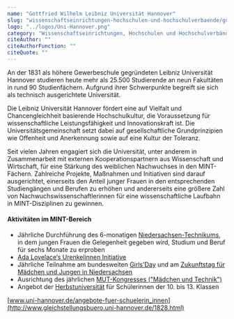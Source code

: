 ```yaml
---
name: "Gottfried Wilhelm Leibniz Universität Hannover"
slug: "wissenschaftseinrichtungen-hochschulen-und-hochschulverbaende/gottfried-wilhelm-leibniz-universitaet-hannover"
logo: "../logos/Uni-Hannover.png"
category: "Wissenschaftseinrichtungen, Hochschulen und Hochschulverbände"
citeAuthor: ""
citeAuthorFunction: ""
citeQuote: ""
---
```


An der 1831 als höhere Gewerbeschule gegründeten Leibniz Universität Hannover studieren heute mehr als 25.500 Studierende an neun Fakultäten in rund 90 Studienfächern. Aufgrund ihrer Schwerpunkte begreift sie sich als technisch ausgerichtete Universität.

Die Leibniz Universität Hannover fördert eine auf Vielfalt und Chancengleichheit basierende Hochschulkultur, die Voraussetzung für wissenschaftliche Leistungsfähigkeit und Innovationskraft ist. Die Universitätsgemeinschaft setzt dabei auf gesellschaftliche Grundprinzipien wie Offenheit und Anerkennung sowie auf eine Kultur der Toleranz.

Seit vielen Jahren engagiert sich die Universität, unter anderem in Zusammenarbeit mit externen Kooperationspartnern aus Wissenschaft und Wirtschaft, für eine Stärkung des weiblichen Nachwuchses in den MINT-Fächern. Zahlreiche Projekte, Maßnahmen und Initiativen sind darauf ausgerichtet, einerseits den Anteil junger Frauen in den entsprechenden Studiengängen und Berufen zu erhöhen und andererseits eine größere Zahl von Nachwuchswissenschaftlerinnen für eine wissenschaftliche Laufbahn in MINT-Disziplinen zu gewinnen.

#### Aktivitäten im MINT-Bereich

- Jährliche Durchführung des 6-monatigen [Niedersachsen-Technikums](https://www.chancenvielfalt.uni-hannover.de/de/angebote/angebote-fuer-studierende/niedersachsen-technikum/), in dem jungen Frauen die Gelegenheit gegeben wird, Studium und Beruf für sechs Monate zu erproben
- [Ada Lovelace‘s Urenkelinnen Initiative](https://www.et-inf.uni-hannover.de/de/studium/vor-dem-studium/angebote-fuer-schueler-innen/#c12580)
- Jährliche Teilnahme am bundesweiten [Girls'Day](https://www.girls-day.de/) und am [Zukunftstag für Mädchen und Jungen in Niedersachsen](http://www.genderundschule.de/index.cfm?08DC6D35C2975CC8AD549819C6233E5C)
- Ausrichtung des jährlichen [MUT-Kongresses ("Mädchen und Technik")](https://www.maedchen-und-technik.de/mut.html)
- Angebot der [Herbstuniversität](http://www.zsb.uni-hannover.de/herbstuni.html) für Schülerinnen der 10. bis 13. Klassen

[www.uni-hannover.de/angebote-fuer-schuelerin_innen](http://www.gleichstellungsbuero.uni-hannover.de/1828.html)
